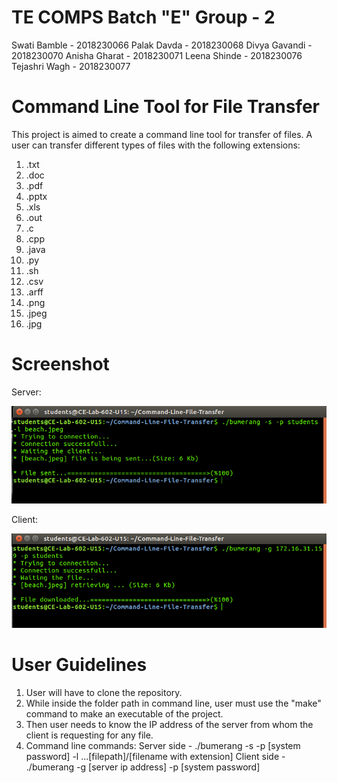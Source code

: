 TE COMPS Batch "E" Group - 2
====================================

Swati Bamble - 2018230066
Palak Davda - 2018230068
Divya Gavandi - 2018230070
Anisha Gharat - 2018230071
Leena Shinde - 2018230076
Tejashri Wagh - 2018230077

Command Line Tool for File Transfer
=====================================


This project is aimed to create a command line tool for transfer of files. A user can transfer different types of files with the following extensions:
1. .txt
2. .doc
3. .pdf
4. .pptx
5. .xls
6. .out
7. .c
8. .cpp
9. .java
10. .py
11. .sh
12. .csv
13. .arff
14. .png
15. .jpeg
16. .jpg

Screenshot
==========
Server:

![Screenshot](server.png)

Client:

![Screenshot](client.png)

User Guidelines
================
1. User will have to clone the repository.
2. While inside the folder path in command line, user must use the "make" command to make an executable of the project.
3. Then user needs to know the IP address of the server from whom the client is requesting for any file.
4. Command line commands:
   Server side -
   ./bumerang -s -p [system password] -l ...[filepath]/[filename with extension]
   Client side -
   ./bumerang -g [server ip address] -p [system password] 
